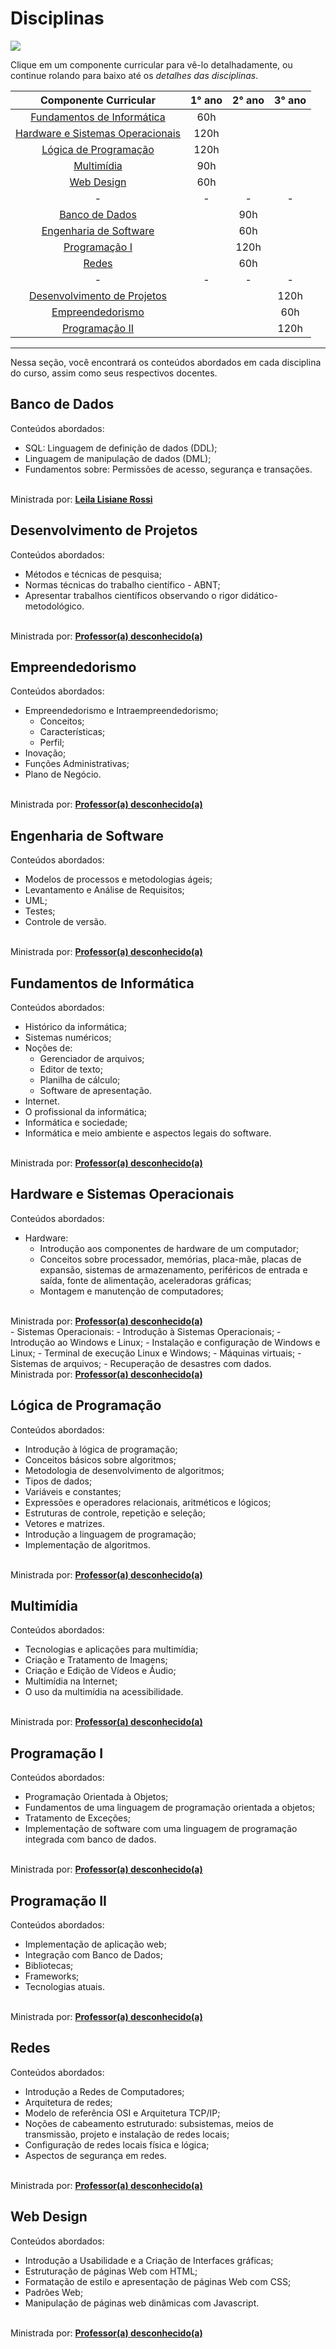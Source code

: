 # Disciplinas

<a href="../../README.md"><img src="https://img.shields.io/badge/-Voltar%20ao%20in%C3%ADcio-green?style=for-the-badge&color=fc6f03"/></a>

Clique em um componente curricular para vê-lo detalhadamente, ou continue rolando para baixo até os *detalhes das disciplinas*.

Componente Curricular | 1° ano | 2° ano | 3° ano |
:------:  | :-------:  |  :-------: | :--------: |
<a href="#fundamentos-de-informática">Fundamentos de Informática</a> | 60h 
<a href="#hardware-e-sistemas-operacionais">Hardware e Sistemas Operacionais</a> | 120h
<a href="#lógica-de-programação">Lógica de Programação</a> | 120h 
<a href="#multimídia">Multimídia</a> | 90h  
<a href="#web-design">Web Design</a> | 60h
-| - | - | - |
<a href="#banco-de-dados">Banco de Dados</a> | | 90h 
<a href="#engenharia-de-software">Engenharia de Software</a> | | 60h 
<a href="#programação-i">Programação I</a> | | 120h
<a href="#redes">Redes</a> | | 60h
-| - | - | - |
<a href="#desenvolvimento-de-projetos">Desenvolvimento de Projetos</a> | | | 120h
<a href="#empreendedorismo">Empreendedorismo</a> | | | 60h
<a href="#programação-ii">Programação II</a> | | | 120h

-----

Nessa seção, você encontrará os conteúdos abordados em cada disciplina do curso, assim como seus respectivos docentes.

## Banco de Dados

Conteúdos abordados:

- SQL: Linguagem de definição de dados (DDL);
- Linguagem de manipulação de dados (DML);
- Fundamentos sobre: Permissões de acesso, segurança e transações.
<br>
Ministrada por: <a href="#"><b>Leila Lisiane Rossi</b></a>
<br>

## Desenvolvimento de Projetos

Conteúdos abordados:

- Métodos e técnicas de pesquisa;
- Normas técnicas do trabalho científico - ABNT;
- Apresentar trabalhos científicos observando o rigor didático-metodológico.
<br>
Ministrada por: <a href="#"><b>Professor(a) desconhecido(a)</b></a>
<br>

## Empreendedorismo

Conteúdos abordados:

- Empreendedorismo e Intraempreendedorismo;
    - Conceitos;
    - Características;
    - Perfil;
- Inovação;
- Funções Administrativas;
- Plano de Negócio.
<br>
Ministrada por: <a href="#"><b>Professor(a) desconhecido(a)</b></a>
<br>

## Engenharia de Software

Conteúdos abordados:

- Modelos de processos e metodologias ágeis;
- Levantamento e Análise de Requisitos;
- UML;
- Testes;
- Controle de versão.
<br>
Ministrada por: <a href="#"><b>Professor(a) desconhecido(a)</b></a>
<br>

## Fundamentos de Informática

Conteúdos abordados:

- Histórico da informática;
- Sistemas numéricos;
- Noções de: 
    - Gerenciador de arquivos; 
    - Editor de texto;
    - Planilha de cálculo;
    - Software de apresentação.
- Internet. 
- O profissional da informática;
- Informática e sociedade;
- Informática e meio ambiente e aspectos legais do software.
<br>
Ministrada por: <a href="#"><b>Professor(a) desconhecido(a)</b></a>
<br>

## Hardware e Sistemas Operacionais

Conteúdos abordados:

- Hardware:
    - Introdução aos componentes de hardware de um computador;
    - Conceitos sobre processador, memórias, placa-mãe, placas de expansão, sistemas de armazenamento, periféricos de entrada e saída, fonte de alimentação, aceleradoras gráficas;
    - Montagem e manutenção de computadores;
<br>
Ministrada por: <a href="#"><b>Professor(a) desconhecido(a)</b></a>
<br>
- Sistemas Operacionais:
    - Introdução à Sistemas Operacionais;
    - Introdução ao Windows e Linux;
    - Instalação e configuração de Windows e Linux;
    - Terminal de execução Linux e Windows;
    - Máquinas virtuais;
    - Sistemas de arquivos;
    - Recuperação de desastres com dados.
<br>
Ministrada por: <a href="#"><b>Professor(a) desconhecido(a)</b></a>
<br>

## Lógica de Programação

Conteúdos abordados:

- Introdução à lógica de programação;
- Conceitos básicos sobre algoritmos; 
- Metodologia de desenvolvimento de algoritmos;
- Tipos de dados;
- Variáveis e constantes;
- Expressões e operadores relacionais, aritméticos e lógicos;
- Estruturas de controle, repetição e seleção;
- Vetores e matrizes. 
- Introdução a linguagem de programação;
- Implementação de algoritmos.

<br>
Ministrada por: <a href="#"><b>Professor(a) desconhecido(a)</b></a>
<br>

## Multimídia

Conteúdos abordados:

- Tecnologias e aplicações para multimídia;
- Criação e Tratamento de Imagens; 
- Criação e Edição de Vídeos e Áudio;
- Multimídia na Internet;
- O uso da multimídia na acessibilidade.

<br>
Ministrada por: <a href="#"><b>Professor(a) desconhecido(a)</b></a>
<br>

## Programação I

Conteúdos abordados:

- Programação Orientada à Objetos;
- Fundamentos de uma linguagem de programação orientada a objetos; 
- Tratamento de Exceções;
- Implementação de software com uma linguagem de programação integrada com banco de dados.

<br>
Ministrada por: <a href="#"><b>Professor(a) desconhecido(a)</b></a>
<br>

## Programação II

Conteúdos abordados:

- Implementação de aplicação web;
- Integração com Banco de Dados;
- Bibliotecas; 
- Frameworks;
- Tecnologias atuais.

<br>
Ministrada por: <a href="#"><b>Professor(a) desconhecido(a)</b></a>
<br>

## Redes

Conteúdos abordados:

- Introdução a Redes de Computadores;
- Arquitetura de redes;
- Modelo de referência OSI e Arquitetura TCP/IP;
- Noções de cabeamento estruturado: subsistemas, meios de transmissão, projeto e instalação de redes locais;
- Configuração de redes locais física e lógica;
- Aspectos de segurança em redes.

<br>
Ministrada por: <a href="#"><b>Professor(a) desconhecido(a)</b></a>
<br>


## Web Design

Conteúdos abordados:

- Introdução a Usabilidade e a Criação de Interfaces gráficas;
- Estruturação de páginas Web com HTML;
- Formatação de estilo e apresentação de páginas Web com CSS;
- Padrões Web; 
- Manipulação de páginas web dinâmicas com Javascript.

<br>
Ministrada por: <a href="#"><b>Professor(a) desconhecido(a)</b></a>
<br>

